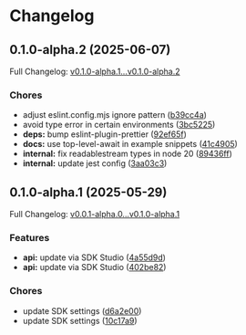 # Changelog

## 0.1.0-alpha.2 (2025-06-07)

Full Changelog: [v0.1.0-alpha.1...v0.1.0-alpha.2](https://github.com/tonybruess/flightaware-typescript/compare/v0.1.0-alpha.1...v0.1.0-alpha.2)

### Chores

* adjust eslint.config.mjs ignore pattern ([b39cc4a](https://github.com/tonybruess/flightaware-typescript/commit/b39cc4a0941d44f9b44dfc612a7282d8e8860851))
* avoid type error in certain environments ([3bc5225](https://github.com/tonybruess/flightaware-typescript/commit/3bc52257339312579446f9d4d105dc3ed1e89fd4))
* **deps:** bump eslint-plugin-prettier ([92ef65f](https://github.com/tonybruess/flightaware-typescript/commit/92ef65f40a1c1e733ece94c79417c285fc1b91e6))
* **docs:** use top-level-await in example snippets ([41c4905](https://github.com/tonybruess/flightaware-typescript/commit/41c49057f9b0672b5acc9fe9e0b23f8870f71942))
* **internal:** fix readablestream types in node 20 ([89436ff](https://github.com/tonybruess/flightaware-typescript/commit/89436ff7c7d1fcc69ed34e108a7bb8534556c85f))
* **internal:** update jest config ([3aa03c3](https://github.com/tonybruess/flightaware-typescript/commit/3aa03c3601d66de40a1f3204616d4250244d686c))

## 0.1.0-alpha.1 (2025-05-29)

Full Changelog: [v0.0.1-alpha.0...v0.1.0-alpha.1](https://github.com/tonybruess/flightaware-typescript/compare/v0.0.1-alpha.0...v0.1.0-alpha.1)

### Features

* **api:** update via SDK Studio ([4a55d9d](https://github.com/tonybruess/flightaware-typescript/commit/4a55d9d4051abaf7ec983d8516c17cc92b39479f))
* **api:** update via SDK Studio ([402be82](https://github.com/tonybruess/flightaware-typescript/commit/402be8254dc8256732ed8829fcac3c2fa859629b))


### Chores

* update SDK settings ([d6a2e00](https://github.com/tonybruess/flightaware-typescript/commit/d6a2e00785b7e187f9c1ef2cb9b1e79cb1084509))
* update SDK settings ([10c17a9](https://github.com/tonybruess/flightaware-typescript/commit/10c17a98e0a8787eba3202a00ff3316ce1689315))
